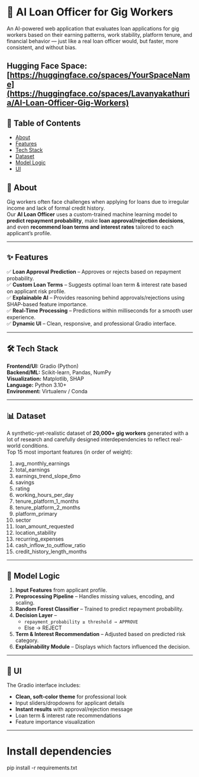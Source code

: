 # 🤖 AI Loan Officer for Gig Workers

An AI-powered web application that evaluates loan applications for gig workers based on their earning patterns, work stability, platform tenure, and financial behavior — just like a real loan officer would, but faster, more consistent, and without bias.

Hugging Face Space: [https://huggingface.co/spaces/YourSpaceName](https://huggingface.co/spaces/Lavanyakathuria/AI-Loan-Officer-Gig-Workers)
---

## 📌 Table of Contents
- [About](#about)
- [Features](#features)
- [Tech Stack](#tech-stack)
- [Dataset](#dataset)
- [Model Logic](#model-logic)
- [UI](#ui)


## 📖 About
Gig workers often face challenges when applying for loans due to irregular income and lack of formal credit history.  
Our **AI Loan Officer** uses a custom-trained machine learning model to **predict repayment probability**, make **loan approval/rejection decisions**, and even **recommend loan terms and interest rates** tailored to each applicant’s profile.

---

## ✨ Features
✅ **Loan Approval Prediction** – Approves or rejects based on repayment probability.  
✅ **Custom Loan Terms** – Suggests optimal loan term & interest rate based on applicant risk profile.  
✅ **Explainable AI** – Provides reasoning behind approvals/rejections using SHAP-based feature importance.  
✅ **Real-Time Processing** – Predictions within milliseconds for a smooth user experience.  
✅ **Dynamic UI** – Clean, responsive, and professional Gradio interface.

---

## 🛠 Tech Stack
**Frontend/UI:** Gradio (Python)  
**Backend/ML:** Scikit-learn, Pandas, NumPy  
**Visualization:** Matplotlib, SHAP  
**Language:** Python 3.10+  
**Environment:** Virtualenv / Conda  

---

## 📊 Dataset
A synthetic-yet-realistic dataset of **20,000+ gig workers** generated with a lot of research and carefully designed interdependencies to reflect real-world conditions.  
Top 15 most important features (in order of weight):

1. avg_monthly_earnings  
2. total_earnings  
3. earnings_trend_slope_6mo  
4. savings  
5. rating  
6. working_hours_per_day  
7. tenure_platform_1_months  
8. tenure_platform_2_months  
9. platform_primary  
10. sector  
11. loan_amount_requested  
12. location_stability  
13. recurring_expenses  
14. cash_inflow_to_outflow_ratio  
15. credit_history_length_months  

---

## 🧠 Model Logic
1. **Input Features** from applicant profile.  
2. **Preprocessing Pipeline** – Handles missing values, encoding, and scaling.  
3. **Random Forest Classifier** – Trained to predict repayment probability.  
4. **Decision Layer** –  
   - `repayment_probability ≥ threshold → APPROVE`  
   - Else → REJECT  
5. **Term & Interest Recommendation** – Adjusted based on predicted risk category.  
6. **Explainability Module** – Displays which factors influenced the decision.

---

## 🎨 UI
The Gradio interface includes:
- **Clean, soft-color theme** for professional look
- Input sliders/dropdowns for applicant details
- **Instant results** with approval/rejection message
- Loan term & interest rate recommendations
- Feature importance visualization

---


# Install dependencies
pip install -r requirements.txt
